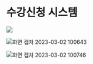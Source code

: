 # 수강신청 시스템

<img src="https://img.shields.io/badge/java-007396?style=for-the-badge&logo=java&logoColor=white">

![화면 캡처 2023-03-02 100643](https://user-images.githubusercontent.com/116648310/222304658-590d33ae-8615-4e2f-b33d-9d40e2ed8f6d.png)

![화면 캡처 2023-03-02 100746](https://user-images.githubusercontent.com/116648310/222304671-6131eeee-aa3a-4dbb-9415-84bf400614c6.png)

